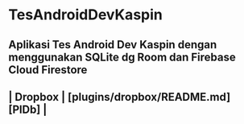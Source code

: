 # TesAndroidDevKaspin
Aplikasi Tes Android Dev Kaspin dengan menggunakan SQLite dg Room dan Firebase Cloud Firestore
----------------------------------------------
| Dropbox | [plugins/dropbox/README.md][PlDb] |
----------------------------------------------
